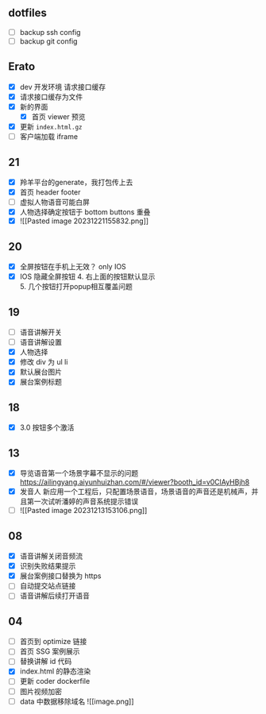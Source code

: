 ## dotfiles

- [ ] backup ssh config
- [ ] backup git config
## Erato

- [x] dev 开发环境 请求接口缓存
- [x] 请求接口缓存为文件
- [x] 新的界面
	- [x] 首页 viewer 预览
- [x] 更新 `index.html.gz`
- [ ] 客户端加载 iframe
## 21

- [x] 羚羊平台的generate，我打包传上去
- [x] 首页 header footer
- [ ] 虚拟人物语音可能白屏
- [x] 人物选择确定按钮于 bottom buttons 重叠
- [x] ![[Pasted image 20231221155832.png]]
## 20

- [x] 全屏按钮在手机上无效？  only IOS
- [x] IOS 隐藏全屏按钮
4. 右上面的按钮默认显示  
5. 几个按钮打开popup相互覆盖问题
## 19

- [ ] 语音讲解开关
- [ ] 语音讲解设置
- [x] 人物选择
- [x] 修改 div 为 ul li
- [x] 默认展台图片
- [x] 展台案例标题
## 18

- [x] 3.0 按钮多个激活
## 13

- [x] 导览语音第一个场景字幕不显示的问题 https://ailingyang.aiyunhuizhan.com/#/viewer?booth_id=v0ClAyHBjh8
- [x] 发音人 新应用一个工程后，只配置场景语音，场景语音的声音还是机械声，并且第一次试听潘婷的声音系统提示错误
- [ ] ![[Pasted image 20231213153106.png]]
## 08

- [x] 语音讲解关闭音频流
- [x] 识别失败结果提示
- [x] 展台案例接口替换为 https
- [ ] 自动提交站点链接
- [ ] 语音讲解后续打开语音
## 04

- [ ] 首页到 optimize 链接
- [ ] 首页 SSG 案例展示
- [ ] 替换讲解 id 代码
- [x] index.html 的静态渲染
- [ ] 更新 coder dockerfile
- [ ] 图片视频加密
- [ ] data 中数据移除域名
![[image.png]]